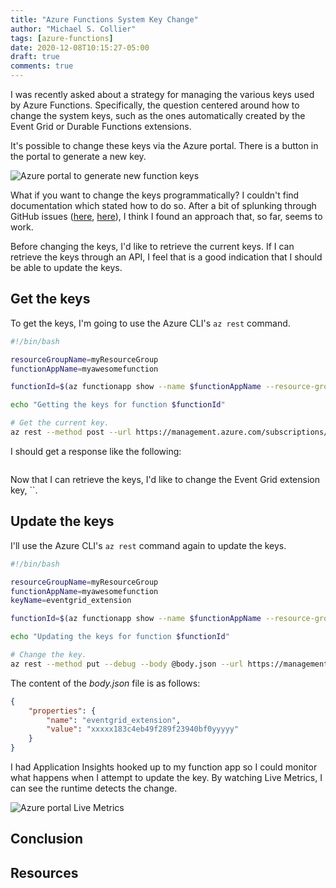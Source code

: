 ```yaml
---
title: "Azure Functions System Key Change"
author: "Michael S. Collier"
tags: [azure-functions]
date: 2020-12-08T10:15:27-05:00
draft: true
comments: true
---
```


I was recently asked about a strategy for managing the various keys used by Azure Functions.  Specifically, the question centered around how to change the system keys, such as the ones automatically created by the Event Grid or Durable Functions extensions.

It's possible to change these keys via the Azure portal.  There is a button in the portal to generate a new key.

![Azure portal to generate new function keys]()

What if you want to change the keys programmatically?  I couldn't find documentation which stated how to do so.  After a bit of splunking through GitHub issues ([here](https://github.com/Azure/azure-functions-host/issues/4728), [here](https://github.com/Azure/azure-functions-host/issues/3994#issuecomment-472108298)), I think I found an approach that, so far, seems to work.

Before changing the keys, I'd like to retrieve the current keys.  If I can retrieve the keys through an API, I feel that is a good indication that I should be able to update the keys.

## Get the keys

To get the keys, I'm going to use the Azure CLI's `az rest` command.

```bash
#!/bin/bash

resourceGroupName=myResourceGroup
functionAppName=myawesomefunction

functionId=$(az functionapp show --name $functionAppName --resource-group $resourceGroupName --query id --output tsv)

echo "Getting the keys for function $functionId"

# Get the current key.
az rest --method post --url https://management.azure.com/subscriptions/{subscriptionId}/resourceGroups/$resourceGroupName/providers/Microsoft.Web/sites/$functionAppName/host/default/listkeys?api-version=2016-08-01
```

I should get a response like the following:
```json

```

Now that I can retrieve the keys, I'd like to change the Event Grid extension key, ``.

## Update the keys

I'll use the Azure CLI's `az rest` command again to update the keys.

```bash
#!/bin/bash

resourceGroupName=myResourceGroup
functionAppName=myawesomefunction
keyName=eventgrid_extension

functionId=$(az functionapp show --name $functionAppName --resource-group $resourceGroupName --query id --output tsv)

echo "Updating the keys for function $functionId"

# Change the key.
az rest --method put --debug --body @body.json --url https://management.azure.com/subscriptions/{subscriptionId}/resourceGroups/$resourceGroupName/providers/Microsoft.Web/sites/$functionAppName/host/default/systemkeys/$keyName?api-version=2016-08-01
```

The content of the *body.json* file is as follows:

```json
{
    "properties": {
        "name": "eventgrid_extension",
        "value": "xxxxx183c4eb49f289f23940bf0yyyyy"
    }
}
```

I had Application Insights hooked up to my function app so I could monitor what happens when I attempt to update the key.  By watching Live Metrics, I can see the runtime detects the change.

![Azure portal Live Metrics]()

## Conclusion

## Resources
